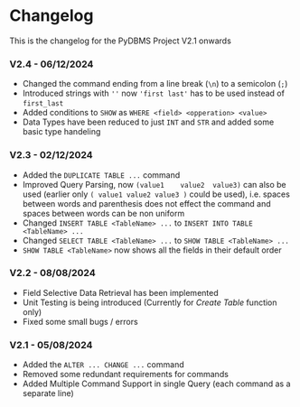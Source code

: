 # Changelog
This is the changelog for the PyDBMS Project V2.1 onwards
### V2.4 - 06/12/2024
+ Changed the command ending from a line break (`\n`) to a semicolon (`;`)
+ Introduced strings with `''` now `'first last'` has to be used instead of `first_last`
+ Added conditions to `SHOW` as `WHERE <field> <opperation> <value>`
+ Data Types have been reduced to just `INT` and `STR` and added some basic type handeling
### V2.3 - 02/12/2024
+ Added the `DUPLICATE TABLE ...` command
+ Improved Query Parsing, now `(value1    value2  value3)` can also be used (earlier only `( value1 value2 value3 )` could be used), i.e. spaces between words and parenthesis does not effect the command and spaces between words can be non uniform
+ Changed `INSERT TABLE <TableName> ...` to `INSERT INTO TABLE <TableName> ...`
+ Changed `SELECT TABLE <TableName> ...` to `SHOW TABLE <TableName> ...`
+ `SHOW TABLE <TableName>` now shows all the fields in their default order
### V2.2 - 08/08/2024
+ Field Selective Data Retrieval has been implemented
+ Unit Testing is being introduced (Currently for *Create Table* function only)
+ Fixed some small bugs / errors
### V2.1 - 05/08/2024
+ Added the `ALTER ... CHANGE ...` command
+ Removed some redundant requirements for commands
+ Added Multiple Command Support in single Query (each command as a separate line)
